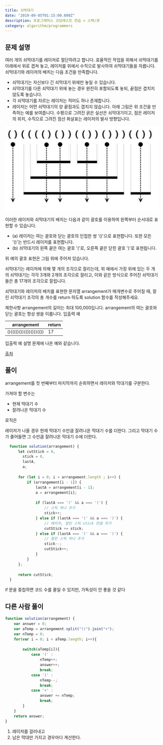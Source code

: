 ```yaml
---
title: 쇠막대기
date: "2019-09-05T01:15:00.000Z"
description: 프로그래머스 코딩테스트 연습 > 스택/큐
category: algorithm/programmers
---
```


## 문제 설명

여러 개의 쇠막대기를 레이저로 절단하려고 합니다. 효율적인 작업을 위해서 쇠막대기를 아래에서 위로 겹쳐 놓고, 레이저를 위에서 수직으로 발사하여 쇠막대기들을 자릅니다. 쇠막대기와 레이저의 배치는 다음 조건을 만족합니다.

- 쇠막대기는 자신보다 긴 쇠막대기 위에만 놓일 수 있습니다.
- 쇠막대기를 다른 쇠막대기 위에 놓는 경우 완전히 포함되도록 놓되, 끝점은 겹치지 않도록 놓습니다.
- 각 쇠막대기를 자르는 레이저는 적어도 하나 존재합니다.
- 레이저는 어떤 쇠막대기의 양 끝점과도 겹치지 않습니다.
아래 그림은 위 조건을 만족하는 예를 보여줍니다. 수평으로 그려진 굵은 실선은 쇠막대기이고, 점은 레이저의 위치, 수직으로 그려진 점선 화살표는 레이저의 발사 방향입니다.

![satisfied cut example](./example.png)

이러한 레이저와 쇠막대기의 배치는 다음과 같이 괄호를 이용하여 왼쪽부터 순서대로 표현할 수 있습니다.

- (a) 레이저는 여는 괄호와 닫는 괄호의 인접한 쌍 '()'으로 표현합니다. 또한 모든 '()'는 반드시 레이저를 표현합니다.
- (b) 쇠막대기의 왼쪽 끝은 여는 괄호 '('로, 오른쪽 끝은 닫힌 괄호 ')'로 표현됩니다.

위 예의 괄호 표현은 그림 위에 주어져 있습니다.

쇠막대기는 레이저에 의해 몇 개의 조각으로 잘리는데, 위 예에서 가장 위에 있는 두 개의 쇠막대기는 각각 3개와 2개의 조각으로 잘리고, 이와 같은 방식으로 주어진 쇠막대기들은 총 17개의 조각으로 잘립니다.

쇠막대기와 레이저의 배치를 표현한 문자열 arrangement가 매개변수로 주어질 때, 잘린 쇠막대기 조각의 총 개수를 return 하도록 solution 함수를 작성해주세요.

제한사항
arrangement의 길이는 최대 100,000입니다.
arrangement의 여는 괄호와 닫는 괄호는 항상 쌍을 이룹니다.
입출력 예

|arrangement|return|
|-|-|
|()(((()())(())()))(())|17|

입출력 예 설명
문제에 나온 예와 같습니다.

[출처](https://www.digitalculture.or.kr/koi/selectOlymPiadDissentList.do)

## 풀이

arrangement를 첫 번째부터 마지막까지 순회하면서 레이저와 막대기를 구분한다.

가져야 할 변수는

- 현재 막대기 수
- 잘려나온 막대기 수

로직은

레이저가 나올 경우 현재 막대기 수만큼 잘려나온 막대기 수를 더한다.
그리고 막대기 수가 줄어들면 그 수만큼 잘려나온 막대기 수에 더한다.

```javascript
  function solution(arrangement) {
      let cutStick = 0,
        stick = 0,
        lastA,
        a;

      for (let i = 0; i < arrangement.length ; i++) {
          if (arrangement[i - 1]) {
              lastA = arrangement[i - 1];
              a = arrangement[i];

              if (lastA === '(' && a === '(') {
                  // 스틱 하나 추가
                  stick++;
              } else if (lastA === '(' && a === ')') {
                  // 레이저, 잘린 스틱 stick 만큼 추가
                  cutStick += stick;
              } else if (lastA === ')' && a === ')') {
                  // 잘린 스틱 하나 추가
                  stick--;
                  cutStick++;
              }
          }
      };
      
      return cutStick;
  }
```

if 문을 중첩하면 코드 수를 줄일 수 있지만, 가독성이 안 좋을 것 같다


## 다른 사람 풀이

```javascript
function solution(arrangement) {
    var answer = 0;
    var aTemp = arrangement.split("()").join("+");
    var nTemp = 0;
    for(var i = 0; i < aTemp.length; i++){

        switch(aTemp[i]){
            case '(' :
                nTemp++;
                answer++;
                break;
            case ')' :
                nTemp--;
                break;
            case '+' :
                answer += nTemp;
                break;
        }
    }
    return answer;
}
```

1. 레이저를 걸러내고
2. 남은 막대만 가지고 경우마다 계산한다.